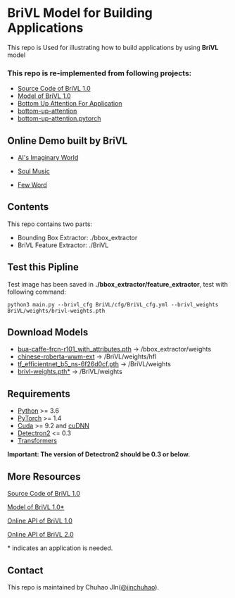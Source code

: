 # BriVL Model for Building Applications

This repo is Used for illustrating how to build applications by using **BriVL** model

### This repo is re-implemented from following projects:

- [Source Code of BriVL 1.0](https://github.com/BAAI-WuDao/BriVL)
- [Model of BriVL 1.0](https://wudaoai.cn/model/detail/BriVL) 
- [Bottom Up Attention For Application](https://github.com/chuhaojin/bottom-up-attention-ForApp)
- [bottom-up-attention](https://github.com/peteanderson80/bottom-up-attention)
- [bottom-up-attention.pytorch](https://github.com/MILVLG/bottom-up-attention.pytorch)

## Online Demo built by BriVL

- [AI's Imaginary World](http://buling.wudaoai.cn/)

- [Soul Music](https://weixin.elensdata.com/)

- [Few Word](http://120.92.50.21:6177/)


## Contents
This repo contains two parts:
- Bounding Box Extractor: ./bbox_extractor
- BriVL Feature Extractor: ./BriVL


## Test this Pipline

Test image has been saved in **./bbox_extractor/feature_extractor**, test with following command:

```
python3 main.py --brivl_cfg BriVL/cfg/BriVL_cfg.yml --brivl_weights BriVL/weights/brivl-weights.pth
```



## Download Models

- [bua-caffe-frcn-r101\_with\_attributes.pth](https://drive.google.com/file/d/1oquCwDEvuJPeU7pyPg-Yudj5-8ZxtG0W/view) -> /bbox_extractor/weights
- [chinese-roberta-wwm-ext](https://huggingface.co/hfl/chinese-roberta-wwm-ext)  ->  /BriVL/weights/hfl
- [tf_efficientnet_b5_ns-6f26d0cf.pth](https://github.com/rwightman/pytorch-image-models/releases/download/v0.1-weights/tf_efficientnet_b5_ns-6f26d0cf.pth) ->  /BriVL/weights
- [brivl-weights.pth\*](https://wudaoai.cn/model/detail/BriVL) ->  /BriVL/weights

## Requirements

- [Python](https://www.python.org/downloads/) >= 3.6
- [PyTorch](http://pytorch.org/) >= 1.4
- [Cuda](https://developer.nvidia.com/cuda-toolkit) >= 9.2 and [cuDNN](https://developer.nvidia.com/cudnn)
- [Detectron2](https://github.com/facebookresearch/detectron2/releases/tag/v0.3) <= 0.3
- [Transformers](https://github.com/huggingface/transformers) 

**Important: The version of Detectron2 should be 0.3 or below.**


## More Resources

[Source Code of BriVL 1.0](https://github.com/BAAI-WuDao/BriVL)

[Model of BriVL 1.0\*](https://wudaoai.cn/model/detail/BriVL) 

[Online API of BriVL 1.0](https://github.com/chuhaojin/WenLan-api-document)

[Online API of BriVL 2.0](https://wudaoai.cn/model/detail/BriVL)

\* indicates an application is needed.

## Contact
This repo is maintained by Chuhao JIn([@jinchuhao](https://github.com/chuhaojin)).

